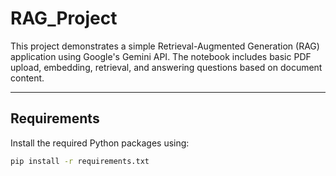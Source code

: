 # RAG_Project

This project demonstrates a simple Retrieval-Augmented Generation (RAG) application using Google's Gemini API. The notebook includes basic PDF upload, embedding, retrieval, and answering questions based on document content.

---

##  Requirements

Install the required Python packages using:

```bash
pip install -r requirements.txt


